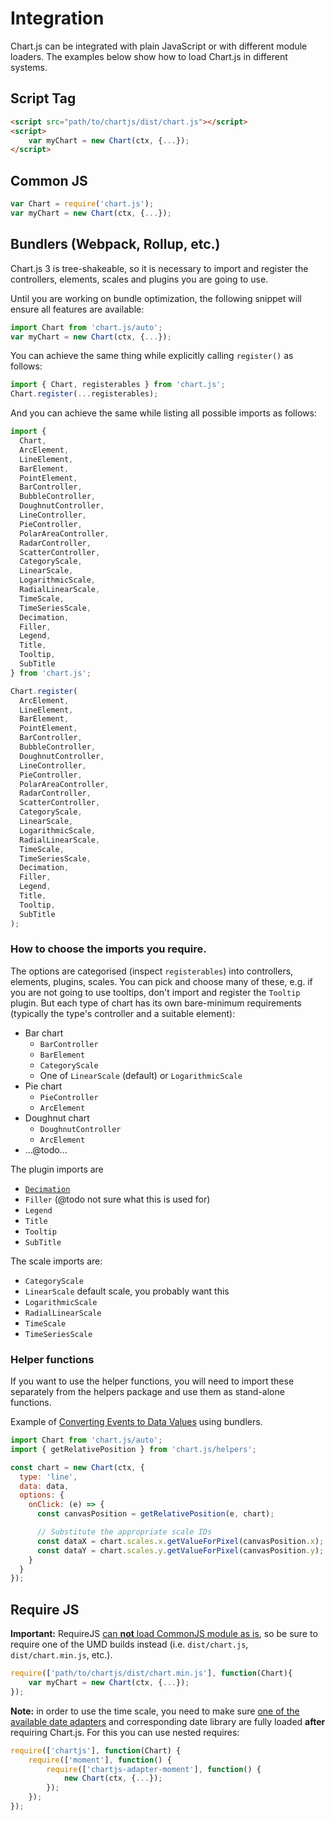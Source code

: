 # Integration

Chart.js can be integrated with plain JavaScript or with different module loaders. The examples below show how to load Chart.js in different systems.

## Script Tag

```html
<script src="path/to/chartjs/dist/chart.js"></script>
<script>
    var myChart = new Chart(ctx, {...});
</script>
```

## Common JS

```javascript
var Chart = require('chart.js');
var myChart = new Chart(ctx, {...});
```

## Bundlers (Webpack, Rollup, etc.)

Chart.js 3 is tree-shakeable, so it is necessary to import and register the controllers, elements, scales and plugins you are going to use.

Until you are working on bundle optimization, the following snippet will ensure all features are available:

```javascript
import Chart from 'chart.js/auto';
var myChart = new Chart(ctx, {...});
```

You can achieve the same thing while explicitly calling `register()` as follows:

```javascript
import { Chart, registerables } from 'chart.js';
Chart.register(...registerables);
```

And you can achieve the same while listing all possible imports as follows:

```javascript
import {
  Chart,
  ArcElement,
  LineElement,
  BarElement,
  PointElement,
  BarController,
  BubbleController,
  DoughnutController,
  LineController,
  PieController,
  PolarAreaController,
  RadarController,
  ScatterController,
  CategoryScale,
  LinearScale,
  LogarithmicScale,
  RadialLinearScale,
  TimeScale,
  TimeSeriesScale,
  Decimation,
  Filler,
  Legend,
  Title,
  Tooltip,
  SubTitle
} from 'chart.js';

Chart.register(
  ArcElement,
  LineElement,
  BarElement,
  PointElement,
  BarController,
  BubbleController,
  DoughnutController,
  LineController,
  PieController,
  PolarAreaController,
  RadarController,
  ScatterController,
  CategoryScale,
  LinearScale,
  LogarithmicScale,
  RadialLinearScale,
  TimeScale,
  TimeSeriesScale,
  Decimation,
  Filler,
  Legend,
  Title,
  Tooltip,
  SubTitle
);
```

### How to choose the imports you require.

The options are categorised (inspect `registerables`) into controllers, elements, plugins, scales. You can pick and choose many of these, e.g. if you are not going to use tooltips, don't import and register the `Tooltip` plugin. But each type of chart has its own bare-minimum requirements (typically the type's controller and a suitable element):

* Bar chart
   * `BarController`
   * `BarElement`
   * `CategoryScale`
   * One of `LinearScale` (default) or `LogarithmicScale`
* Pie chart
   * `PieController`
   * `ArcElement`
* Doughnut chart
   * `DoughnutController`
   * `ArcElement`
* ...@todo...

The plugin imports are

* [`Decimation`](../configuration/decimation.md)
* `Filler` (@todo not sure what this is used for)
* `Legend`
* `Title`
* `Tooltip`
* `SubTitle`

The scale imports are:

* `CategoryScale`
* `LinearScale` default scale, you probably want this
* `LogarithmicScale`
* `RadialLinearScale`
* `TimeScale`
* `TimeSeriesScale`


### Helper functions

If you want to use the helper functions, you will need to import these separately from the helpers package and use them as stand-alone functions.

Example of [Converting Events to Data Values](../configuration/interactions.md#converting-events-to-data-values) using bundlers.

```javascript
import Chart from 'chart.js/auto';
import { getRelativePosition } from 'chart.js/helpers';

const chart = new Chart(ctx, {
  type: 'line',
  data: data,
  options: {
    onClick: (e) => {
      const canvasPosition = getRelativePosition(e, chart);

      // Substitute the appropriate scale IDs
      const dataX = chart.scales.x.getValueForPixel(canvasPosition.x);
      const dataY = chart.scales.y.getValueForPixel(canvasPosition.y);
    }
  }
});
```

## Require JS

**Important:** RequireJS [can **not** load CommonJS module as is](https://requirejs.org/docs/commonjs.html#intro), so be sure to require one of the UMD builds instead (i.e. `dist/chart.js`, `dist/chart.min.js`, etc.).

```javascript
require(['path/to/chartjs/dist/chart.min.js'], function(Chart){
    var myChart = new Chart(ctx, {...});
});
```

**Note:** in order to use the time scale, you need to make sure [one of the available date adapters](https://github.com/chartjs/awesome#adapters) and corresponding date library are fully loaded **after** requiring Chart.js. For this you can use nested requires:

```javascript
require(['chartjs'], function(Chart) {
    require(['moment'], function() {
        require(['chartjs-adapter-moment'], function() {
            new Chart(ctx, {...});
        });
    });
});
```
